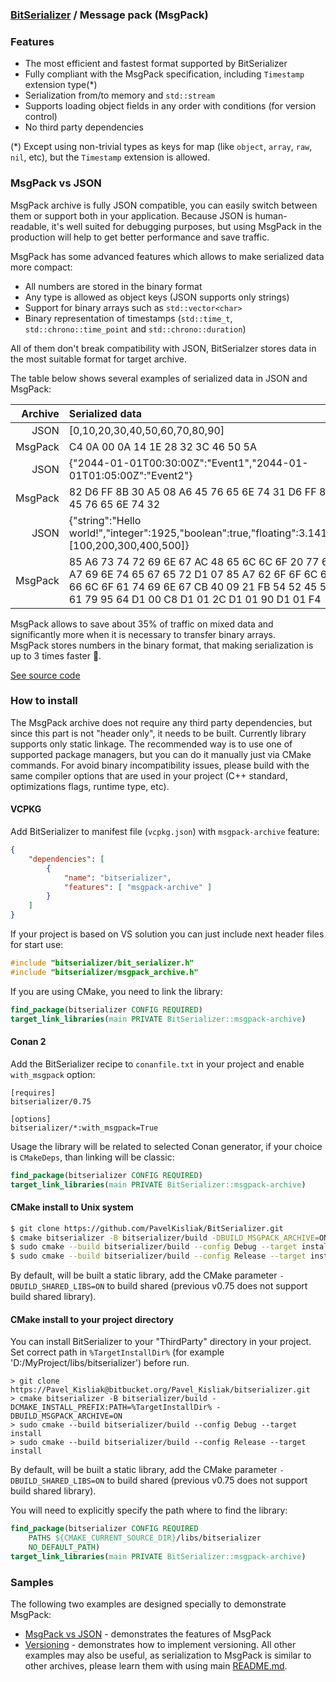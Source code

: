 ### [BitSerializer](../README.md) / Message pack (MsgPack)

### Features

 - The most efficient and fastest format supported by BitSerializer
 - Fully compliant with the MsgPack specification, including `Timestamp` extension type(\*)
 - Serialization from/to memory and `std::stream`
 - Supports loading object fields in any order with conditions (for version control)
 - No third party dependencies

(\*) Except using non-trivial types as keys for map (like `object`, `array`, `raw`, `nil`, etc), but the `Timestamp` extension is allowed.

### MsgPack vs JSON
MsgPack archive is fully JSON compatible, you can easily switch between them or support both in your application.
Because JSON is human-readable, it's well suited for debugging purposes, but using MsgPack in the production will help to get better performance and save traffic.

MsgPack has some advanced features which allows to make serialized data more compact:
- All numbers are stored in the binary format
- Any type is allowed as object keys (JSON supports only strings)
- Support for binary arrays such as `std::vector<char>`
- Binary representation of timestamps (`std::time_t`, `std::chrono::time_point` and `std::chrono::duration`)

All of them don't break compatibility with JSON, BitSerialzer stores data in the most suitable format for target archive.

The table below shows several examples of serialized data in JSON and MsgPack:

| Archive | Serialized data  | Size
| -------: | :------- | :------- |
|JSON|[0,10,20,30,40,50,60,70,80,90]| 30 |
|MsgPack|C4 0A 00 0A 14 1E 28 32 3C 46 50 5A| 12 |
|JSON|{"2044-01-01T00:30:00Z":"Event1","2044-01-01T01:05:00Z":"Event2"}| 65 |
|MsgPack |82 D6 FF 8B 30 A5 08 A6 45 76 65 6E 74 31 D6 FF 8B 30 AD 3C A6 45 76 65 6E 74 32| 27 |
|JSON|{"string":"Hello world!","integer":1925,"boolean":true,"floating":3.141592654,"array":[100,200,300,400,500]}| 108 |
|MsgPack|85 A6 73 74 72 69 6E 67 AC 48 65 6C 6C 6F 20 77 6F 72 6C 64 21 A7 69 6E 74 65 67 65 72 D1 07 85 A7 62 6F 6F 6C 65 61 6E C3 A8 66 6C 6F 61 74 69 6E 67 CB 40 09 21 FB 54 52 45 50 A5 61 72 72 61 79 95 64 D1 00 C8 D1 01 2C D1 01 90 D1 01 F4| 79 |

MsgPack allows to save about 35% of traffic on mixed data and significantly more when it is necessary to transfer binary arrays.<br>
MsgPack stores numbers in the binary format, that making serialization is up to 3 times faster 🚀.

[See source code](../samples/msgpack_vs_json/msgpack_vs_json.cpp)

### How to install
The MsgPack archive does not require any third party dependencies, but since this part is not "header only", it needs to be built. Currently library supports only static linkage. The recommended way is to use one of supported package managers, but you can do it manually just via CMake commands.
For avoid binary incompatibility issues, please build with the same compiler options that are used in your project (C++ standard, optimizations flags, runtime type, etc).

#### VCPKG
Add BitSerializer to manifest file (`vcpkg.json`) with `msgpack-archive` feature:
```json
{
    "dependencies": [
        {
            "name": "bitserializer",
            "features": [ "msgpack-archive" ]
        }
    ]
}
```
If your project is based on VS solution you can just include next header files for start use:
```cpp
#include "bitserializer/bit_serializer.h"
#include "bitserializer/msgpack_archive.h"
```
If you are using CMake, you need to link the library:
```cmake
find_package(bitserializer CONFIG REQUIRED)
target_link_libraries(main PRIVATE BitSerializer::msgpack-archive)
```

#### Conan 2
Add the BitSerializer recipe to `conanfile.txt` in your project and enable `with_msgpack` option:
```
[requires]
bitserializer/0.75

[options]
bitserializer/*:with_msgpack=True
```

Usage the library will be related to selected Conan generator, if your choice is `CMakeDeps`, than linking will be classic:
```cmake
find_package(bitserializer CONFIG REQUIRED)
target_link_libraries(main PRIVATE BitSerializer::msgpack-archive)
```

#### CMake install to Unix system
```sh
$ git clone https://github.com/PavelKisliak/BitSerializer.git
$ cmake bitserializer -B bitserializer/build -DBUILD_MSGPACK_ARCHIVE=ON
$ sudo cmake --build bitserializer/build --config Debug --target install
$ sudo cmake --build bitserializer/build --config Release --target install
```
By default, will be built a static library, add the CMake parameter `-DBUILD_SHARED_LIBS=ON` to build shared (previous v0.75 does not support build shared library).

#### CMake install to your project directory
You can install BitSerializer to your "ThirdParty" directory in your project.
Set correct path in `%TargetInstallDir%` (for example 'D:/MyProject/libs/bitserializer') before run.
```shell
> git clone https://Pavel_Kisliak@bitbucket.org/Pavel_Kisliak/bitserializer.git
> cmake bitserializer -B bitserializer/build -DCMAKE_INSTALL_PREFIX:PATH=%TargetInstallDir% -DBUILD_MSGPACK_ARCHIVE=ON
> sudo cmake --build bitserializer/build --config Debug --target install
> sudo cmake --build bitserializer/build --config Release --target install
```
By default, will be built a static library, add the CMake parameter `-DBUILD_SHARED_LIBS=ON` to build shared (previous v0.75 does not support build shared library).

You will need to explicitly specify the path where to find the library:
```cmake
find_package(bitserializer CONFIG REQUIRED
    PATHS ${CMAKE_CURRENT_SOURCE_DIR}/libs/bitserializer
    NO_DEFAULT_PATH)
target_link_libraries(main PRIVATE BitSerializer::msgpack-archive)
```

### Samples
The following two examples are designed specially to demonstrate MsgPack:
- [MsgPack vs JSON](../samples/msgpack_vs_json/msgpack_vs_json.cpp) - demonstrates the features of MsgPack
- [Versioning](../samples/versioning/versioning.cpp) - demonstrates how to implement versioning.
All other examples may also be useful, as serialization to MsgPack is similar to other archives, please learn them with using main [README.md](../README.md).
